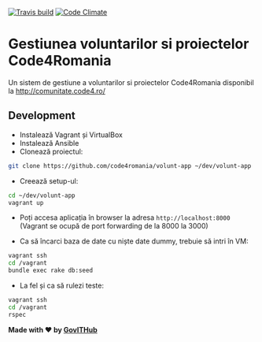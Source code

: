 [![Travis build](https://travis-ci.org/code4romania/volunt-app.svg?branch=master)](https://travis-ci.org/code4romania/volunt-app)
[![Code Climate](https://codeclimate.com/github/code4romania/volunt-app/badges/gpa.svg)](https://codeclimate.com/github/code4romania/volunt-app)

# Gestiunea voluntarilor si proiectelor Code4Romania
Un sistem de gestiune a voluntarilor si proiectelor Code4Romania disponibil la http://comunitate.code4.ro/


## Development

- Instalează Vagrant și VirtualBox
- Instalează Ansible
- Clonează proiectul:
```bash
git clone https://github.com/code4romania/volunt-app ~/dev/volunt-app
```
- Creează setup-ul:
```bash
cd ~/dev/volunt-app
vagrant up
```

- Poți accesa aplicația în browser la adresa `http://localhost:8000` (Vagrant
se ocupă de port forwarding de la 8000 la 3000)

- Ca să încarci baza de date cu niște date dummy, trebuie să intri în VM:
```bash
vagrant ssh
cd /vagrant
bundle exec rake db:seed
```
- La fel și ca să rulezi teste:
```bash
vagrant ssh
cd /vagrant
rspec
```

**Made with :heart: by [GovITHub](http://ithub.gov.ro)**
